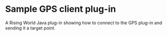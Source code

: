 # Sample GPS client plug-in
A Rising World Java plug-in showing how to connect to the GPS plug-in and sending it a target point.
